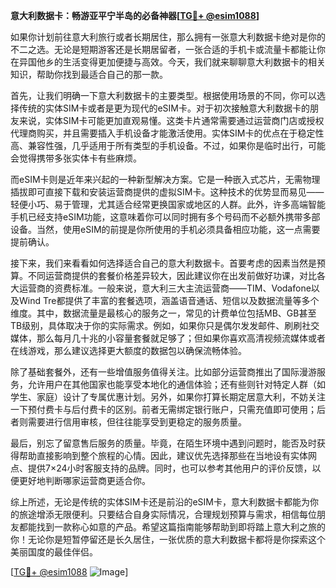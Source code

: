 **意大利数据卡：畅游亚平宁半岛的必备神器[[TG💪+ @esim1088](https://t.me/s/esim1088)]**

如果你计划前往意大利旅行或者长期居住，那么拥有一张意大利数据卡绝对是你的不二之选。无论是短期游客还是长期居留者，一张合适的手机卡或流量卡都能让你在异国他乡的生活变得更加便捷与高效。今天，我们就来聊聊意大利数据卡的相关知识，帮助你找到最适合自己的那一款。

首先，让我们明确一下意大利数据卡的主要类型。根据使用场景的不同，你可以选择传统的实体SIM卡或者是更为现代的eSIM卡。对于初次接触意大利数据卡的朋友来说，实体SIM卡可能更加直观易懂。这类卡片通常需要通过运营商门店或授权代理商购买，并且需要插入手机设备才能激活使用。实体SIM卡的优点在于稳定性高、兼容性强，几乎适用于所有类型的手机设备。不过，如果你是临时出行，可能会觉得携带多张实体卡有些麻烦。

而eSIM卡则是近年来兴起的一种新型解决方案。它是一种嵌入式芯片，无需物理插拔即可直接下载和安装运营商提供的虚拟SIM卡。这种技术的优势显而易见——轻便小巧、易于管理，尤其适合经常更换国家或地区的人群。此外，许多高端智能手机已经支持eSIM功能，这意味着你可以同时拥有多个号码而不必额外携带多部设备。当然，使用eSIM的前提是你所使用的手机必须具备相应功能，这一点需要提前确认。

接下来，我们来看看如何选择适合自己的意大利数据卡。首要考虑的因素当然是预算。不同运营商提供的套餐价格差异较大，因此建议你在出发前做好功课，对比各大运营商的资费标准。一般来说，意大利三大主流运营商——TIM、Vodafone以及Wind Tre都提供了丰富的套餐选项，涵盖语音通话、短信以及数据流量等多个维度。其中，数据流量是最核心的服务之一，常见的计费单位包括MB、GB甚至TB级别，具体取决于你的实际需求。例如，如果你只是偶尔发发邮件、刷刷社交媒体，那么每月几十兆的小容量套餐就足够了；但如果你喜欢高清视频流媒体或者在线游戏，那么建议选择更大额度的数据包以确保流畅体验。

除了基础套餐外，还有一些增值服务值得关注。比如部分运营商推出了国际漫游服务，允许用户在其他国家也能享受本地化的通信体验；还有些则针对特定人群（如学生、家庭）设计了专属优惠计划。另外，如果你打算长期定居意大利，不妨关注一下预付费卡与后付费卡的区别。前者无需绑定银行账户，只需充值即可使用；后者则需要进行信用审核，但往往能享受到更稳定的服务质量。

最后，别忘了留意售后服务的质量。毕竟，在陌生环境中遇到问题时，能否及时获得帮助直接影响到整个旅程的心情。因此，建议优先选择那些在当地设有实体网点、提供7×24小时客服支持的品牌。同时，也可以参考其他用户的评价反馈，以便更好地判断哪家运营商更适合你。

综上所述，无论是传统的实体SIM卡还是前沿的eSIM卡，意大利数据卡都能为你的旅途增添无限便利。只要结合自身实际情况，合理规划预算与需求，相信每位朋友都能找到一款称心如意的产品。希望这篇指南能够帮助到即将踏上意大利之旅的你！无论你是短暂停留还是长久居住，一张优质的意大利数据卡都将是你探索这个美丽国度的最佳伴侣。

[[TG💪+ @esim1088](https://t.me/s/esim1088) ![Image](https://i.postimg.cc/4NQfJmqS/Snipaste-2025-05-13-00-14-12.png)]
